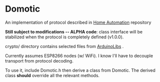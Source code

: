 # Domotic
An implementation of protocol described in [Home Automation](https://github.com/NdK73/HomeAutomation) repository

**Still subject to modifications -- ALPHA code**: class interface will be stabilized when the protocol is completely defined (v1.0.0).

crypto/ directory contains selected files from [ArduinoLibs](https://github.com/rweather/arduinolibs) .

Currently assumes ESP8266 nodes (w/ WiFi). I know I'll have to decouple transport from protocol decoding.

To use it, include Domotic.h then derive a class from Domotic. The derived class **should** override all the relevant methods.
